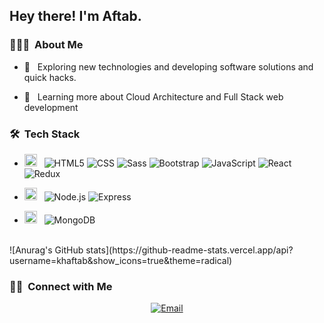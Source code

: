 

<h2> Hey there! I'm Aftab.</h2>

<h3> 👨🏻‍💻 &nbsp;About Me </h3>

- 🤔 &nbsp; Exploring new technologies and developing software solutions and quick hacks.
<!-- - 🎓 &nbsp; Finshed diploma in Mechanical Engineering. -->
- 🌱 &nbsp; Learning more about Cloud Architecture and Full Stack web development


<h3> 🛠 &nbsp;Tech Stack</h3>


* <img src="https://rb.gy/prn4d2"  height="20"/> &nbsp;
  ![HTML5](https://img.shields.io/badge/HTML5-E34F26?style=for-the-badge&logo=html5&logoColor=white)
  ![CSS](https://img.shields.io/badge/CSS3-1572B6?style=for-the-badge&logo=css3&logoColor=white)
  ![Sass](https://img.shields.io/badge/Sass-CC6699?style=for-the-badge&logo=sass&logoColor=white)
  ![Bootstrap](https://img.shields.io/badge/Bootstrap-563D7C?style=for-the-badge&logo=bootstrap&logoColor=white)
  ![JavaScript](https://img.shields.io/badge/JavaScript-F7DF1E?style=for-the-badge&logo=javascript&logoColor=black)
  ![React](https://img.shields.io/badge/React-20232A?style=for-the-badge&logo=react&logoColor=61DAFB)
  ![Redux](https://img.shields.io/badge/Redux-593D88?style=for-the-badge&logo=redux&logoColor=white)
  
* <img src="https://rb.gy/jwz08j" height="20"> &nbsp;
  ![Node.js](https://img.shields.io/badge/Node.js-43853D?style=for-the-badge&logo=node.js&logoColor=white)
  ![Express](	https://img.shields.io/badge/Express.js-404D59?style=for-the-badge)
  
- <img src="https://rb.gy/3ezjpa" height="20"/> &nbsp;
  ![MongoDB](https://img.shields.io/badge/MongoDB-4EA94B?style=for-the-badge&logo=mongodb&logoColor=white)
  

<br/>
<!-- [![Aftab's GitHub stats](https://github-readme-stats.vercel.app/api?username=khaftab&show_icons=true&theme=blueberry) -->
![Anurag's GitHub stats](https://github-readme-stats.vercel.app/api?username=khaftab&show_icons=true&theme=radical)

<h3> 🤝🏻 &nbsp;Connect with Me </h3>

<p align="center">
<a href="mailto:kh7aftab8uddin6ahmed@gmail.com"><img alt="Email" src="https://img.shields.io/badge/Gmail-D14836?style=for-the-badge&logo=gmail&logoColor=white"></a>
</p>

